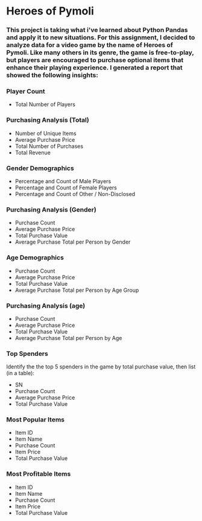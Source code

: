 # Heroes of Pymoli
### This project is taking what i've learned about Python Pandas and apply it to new situations. For this assignment, I decided to analyze data for a video game by the name of Heroes of Pymoli. Like many others in its genre, the game is free-to-play, but players are encouraged to purchase optional items that enhance their playing experience. I generated a report that showed the following insights:

### Player Count

- Total Number of Players


### Purchasing Analysis (Total)

- Number of Unique Items
- Average Purchase Price
- Total Number of Purchases
- Total Revenue


### Gender Demographics

- Percentage and Count of Male Players
- Percentage and Count of Female Players
- Percentage and Count of Other / Non-Disclosed


### Purchasing Analysis (Gender)

- Purchase Count
- Average Purchase Price
- Total Purchase Value
- Average Purchase Total per Person by Gender


### Age Demographics

- Purchase Count
- Average Purchase Price
- Total Purchase Value
- Average Purchase Total per Person by Age Group


### Purchasing Analysis (age)

- Purchase Count
- Average Purchase Price
- Total Purchase Value
- Average Purchase Total per Person by Age


### Top Spenders

Identify the the top 5 spenders in the game by total purchase value, then list (in a table):

- SN
- Purchase Count
- Average Purchase Price
- Total Purchase Value


### Most Popular Items

- Item ID
- Item Name
- Purchase Count
- Item Price
- Total Purchase Value


### Most Profitable Items

- Item ID
- Item Name
- Purchase Count
- Item Price
- Total Purchase Value
